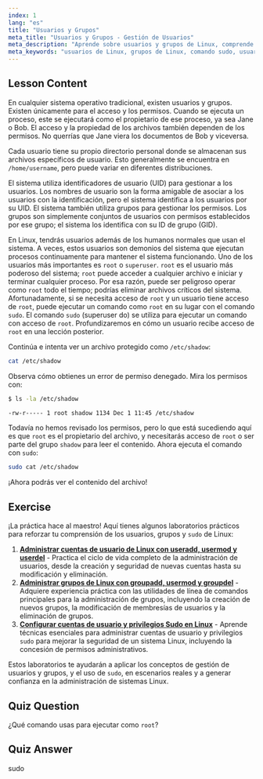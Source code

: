```yaml
---
index: 1
lang: "es"
title: "Usuarios y Grupos"
meta_title: "Usuarios y Grupos - Gestión de Usuarios"
meta_description: "Aprende sobre usuarios y grupos de Linux, comprende UIDs, GIDs y el usuario root. Descubre cómo usar el comando sudo para permisos elevados. ¡Comienza tu viaje en Linux!"
meta_keywords: "usuarios de Linux, grupos de Linux, comando sudo, usuario root, permisos de Linux, tutorial de Linux, Linux para principiantes, guía de Linux"
---
```


## Lesson Content

En cualquier sistema operativo tradicional, existen usuarios y grupos. Existen únicamente para el acceso y los permisos. Cuando se ejecuta un proceso, este se ejecutará como el propietario de ese proceso, ya sea Jane o Bob. El acceso y la propiedad de los archivos también dependen de los permisos. No querrías que Jane viera los documentos de Bob y viceversa.

Cada usuario tiene su propio directorio personal donde se almacenan sus archivos específicos de usuario. Esto generalmente se encuentra en `/home/username`, pero puede variar en diferentes distribuciones.

El sistema utiliza identificadores de usuario (UID) para gestionar a los usuarios. Los nombres de usuario son la forma amigable de asociar a los usuarios con la identificación, pero el sistema identifica a los usuarios por su UID. El sistema también utiliza grupos para gestionar los permisos. Los grupos son simplemente conjuntos de usuarios con permisos establecidos por ese grupo; el sistema los identifica con su ID de grupo (GID).

En Linux, tendrás usuarios además de los humanos normales que usan el sistema. A veces, estos usuarios son demonios del sistema que ejecutan procesos continuamente para mantener el sistema funcionando. Uno de los usuarios más importantes es `root` o `superuser`. `root` es el usuario más poderoso del sistema; `root` puede acceder a cualquier archivo e iniciar y terminar cualquier proceso. Por esa razón, puede ser peligroso operar como `root` todo el tiempo; podrías eliminar archivos críticos del sistema. Afortunadamente, si se necesita acceso de `root` y un usuario tiene acceso de `root`, puede ejecutar un comando como `root` en su lugar con el comando `sudo`. El comando `sudo` (superuser do) se utiliza para ejecutar un comando con acceso de `root`. Profundizaremos en cómo un usuario recibe acceso de `root` en una lección posterior.

Continúa e intenta ver un archivo protegido como `/etc/shadow`:

```bash
cat /etc/shadow
```

Observa cómo obtienes un error de permiso denegado. Mira los permisos con:

```bash
$ ls -la /etc/shadow

-rw-r----- 1 root shadow 1134 Dec 1 11:45 /etc/shadow
```

Todavía no hemos revisado los permisos, pero lo que está sucediendo aquí es que `root` es el propietario del archivo, y necesitarás acceso de `root` o ser parte del grupo `shadow` para leer el contenido. Ahora ejecuta el comando con `sudo`:

```bash
sudo cat /etc/shadow
```

¡Ahora podrás ver el contenido del archivo!

## Exercise

¡La práctica hace al maestro! Aquí tienes algunos laboratorios prácticos para reforzar tu comprensión de los usuarios, grupos y `sudo` de Linux:

1. **[Administrar cuentas de usuario de Linux con useradd, usermod y userdel](https://labex.io/es/labs/comptia-manage-linux-user-accounts-with-useradd-usermod-and-userdel-590837)** - Practica el ciclo de vida completo de la administración de usuarios, desde la creación y seguridad de nuevas cuentas hasta su modificación y eliminación.
2. **[Administrar grupos de Linux con groupadd, usermod y groupdel](https://labex.io/es/labs/comptia-manage-linux-groups-with-groupadd-usermod-and-groupdel-590836)** - Adquiere experiencia práctica con las utilidades de línea de comandos principales para la administración de grupos, incluyendo la creación de nuevos grupos, la modificación de membresías de usuarios y la eliminación de grupos.
3. **[Configurar cuentas de usuario y privilegios Sudo en Linux](https://labex.io/es/labs/comptia-configure-user-accounts-and-sudo-privileges-in-linux-590856)** - Aprende técnicas esenciales para administrar cuentas de usuario y privilegios `sudo` para mejorar la seguridad de un sistema Linux, incluyendo la concesión de permisos administrativos.

Estos laboratorios te ayudarán a aplicar los conceptos de gestión de usuarios y grupos, y el uso de `sudo`, en escenarios reales y a generar confianza en la administración de sistemas Linux.

## Quiz Question

¿Qué comando usas para ejecutar como `root`?

## Quiz Answer

sudo
